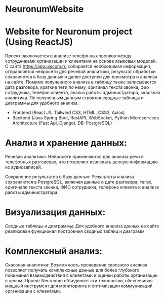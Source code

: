 # NeuronumWebsite
# Website for Neuronum project (Using ReactJS)
Проект заключается в анализе телефонных звонков между сотрудниками организации и клиентами на основе языковых моделей. С сайта https://app.uiscom.ru собирается необходимая информация, отправляется нейросети для речевой аналитики, результат обработки сохраняется в базу данных и далее доступен для просмотра и анализа на сайте.
Помимо полученного анализа в таблицу также записывается дата разговора, краткие теги по нему, оригинал текста звонка, фио сотрудника, телефон клиента, анализ работы администратора, сквозная аналитика. По полученным данным строятся сводные таблицы и диаграммы для удобного анализа.

- Frontend (React JS, Tailwind CSS, HTML, CSS3, Axios)
- Backend (Java Spring Boot, RestAPI, WebSocket, Python Microservices Architecture (Fast Api, Django), DB: PostgreSQL)

# Анализ и хранение данных:

Речевая аналитика: Нейросети применяются для анализа речи в телефонных разговорах, что позволяет извлекать ценную информацию из аудиозаписей.

Сохранение результатов в базу данных: Результаты анализа сохраняются в PostgreSQL, включая данные о дате разговора, тегах, оригинале текста звонка, ФИО сотрудника, телефоне клиента и анализе работы администратора.

# Визуализация данных:

Сводные таблицы и диаграммы: Для удобного анализа данных на сайте реализован функционал построения сводных таблиц и диаграмм.
# Комплексный анализ:

Сквозная аналитика: Возможность проведения сквозного анализа позволяет получать комплексные данные для более глубокого понимания взаимодействия с клиентами и оценки работы организации в целом.
Проект Neuronum объединяет эти технологии, обеспечивая мощный инструмент для мониторинга и оптимизации коммуникаций организации с клиентами.
